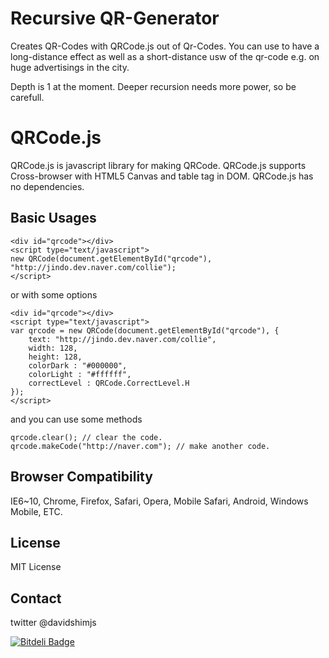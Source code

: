 # Recursive QR-Generator

Creates QR-Codes with QRCode.js out of Qr-Codes.
You can use to have a long-distance effect as well as a short-distance usw of the qr-code e.g. on huge advertisings in the city.

Depth is 1 at the moment. Deeper recursion needs more power, so be carefull.

# QRCode.js

QRCode.js is javascript library for making QRCode. QRCode.js supports Cross-browser with HTML5 Canvas and table tag in DOM.
QRCode.js has no dependencies.

## Basic Usages

```
<div id="qrcode"></div>
<script type="text/javascript">
new QRCode(document.getElementById("qrcode"), "http://jindo.dev.naver.com/collie");
</script>
```

or with some options

```
<div id="qrcode"></div>
<script type="text/javascript">
var qrcode = new QRCode(document.getElementById("qrcode"), {
	text: "http://jindo.dev.naver.com/collie",
	width: 128,
	height: 128,
	colorDark : "#000000",
	colorLight : "#ffffff",
	correctLevel : QRCode.CorrectLevel.H
});
</script>
```

and you can use some methods

```
qrcode.clear(); // clear the code.
qrcode.makeCode("http://naver.com"); // make another code.
```

## Browser Compatibility

IE6~10, Chrome, Firefox, Safari, Opera, Mobile Safari, Android, Windows Mobile, ETC.

## License

MIT License

## Contact

twitter @davidshimjs

[![Bitdeli Badge](https://d2weczhvl823v0.cloudfront.net/davidshimjs/qrcodejs/trend.png)](https://bitdeli.com/free 'Bitdeli Badge')
